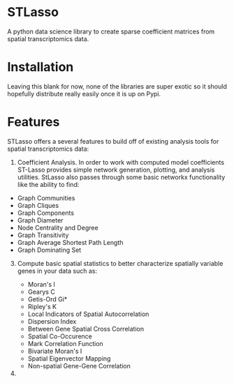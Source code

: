 # STLasso
A python data science library to create sparse coefficient matrices from spatial transcriptomics data.

# Installation
Leaving this blank for now, none of the libraries are super exotic so it should hopefully distribute really easily once it is up on Pypi.

# Features
STLasso offers a several features to build off of existing analysis tools for spatial transcriptomics data:

1. Coefficient Analysis. In order to work with computed model coefficients ST-Lasso provides simple network generation, plotting, and analysis utilities. StLasso also passes through some basic networkx functionality like the ability to find:
  * Graph Communities
  * Graph Cliques
  * Graph Components
  * Graph Diameter
  * Node Centrality and Degree
  * Graph Transitivity
  * Graph Average Shortest Path Length
  * Graph Dominating Set

3. Compute basic spatial statistics to better characterize spatially variable genes in your data such as:
   * Moran's I
   * Gearys C
   * Getis-Ord Gi*
   * Ripley's K
   * Local Indicators of Spatial Autocorrelation
   * Dispersion Index
   * Between Gene Spatial Cross Correlation
   * Spatial Co-Occurence
   * Mark Correlation Function
   * Bivariate Moran's I
   * Spatial Eigenvector Mapping
   * Non-spatial Gene-Gene Correlation
  
  
3.
